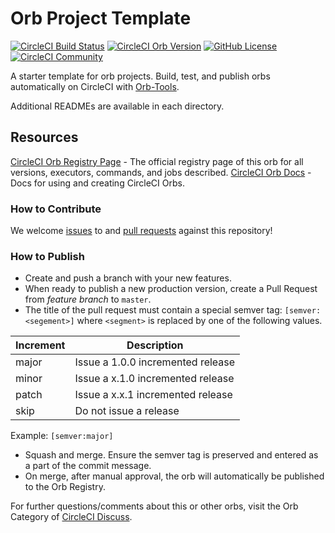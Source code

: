 # Orb Project Template

[![CircleCI Build Status](https://circleci.com/gh/bzumby/slack-notify-orb.svg?style=shield "CircleCI Build Status")](https://circleci.com/gh/bzumby/slack-notify-orb) [![CircleCI Orb Version](https://img.shields.io/badge/endpoint.svg?url=https://badges.circleci.io/orb/zumby/slack-notify-orb)](https://circleci.com/orbs/registry/orb/zumby/slack-notify-orb) [![GitHub License](https://img.shields.io/badge/license-MIT-lightgrey.svg)](https://raw.githubusercontent.com/bzumby/slack-notify-orb/master/LICENSE) [![CircleCI Community](https://img.shields.io/badge/community-CircleCI%20Discuss-343434.svg)](https://discuss.circleci.com/c/ecosystem/orbs)



A starter template for orb projects. Build, test, and publish orbs automatically on CircleCI with [Orb-Tools](https://circleci.com/orbs/registry/orb/circleci/orb-tools).

Additional READMEs are available in each directory.



## Resources

[CircleCI Orb Registry Page](https://circleci.com/orbs/registry/orb/zumby/slack-notify-orb) - The official registry page of this orb for all versions, executors, commands, and jobs described.
[CircleCI Orb Docs](https://circleci.com/docs/2.0/orb-intro/#section=configuration) - Docs for using and creating CircleCI Orbs.

### How to Contribute

We welcome [issues](https://github.com/bzumby/slack-notify-orb/issues) to and [pull requests](https://github.com/bzumby/slack-notify-orb/pulls) against this repository!

### How to Publish
* Create and push a branch with your new features.
* When ready to publish a new production version, create a Pull Request from _feature branch_ to `master`.
* The title of the pull request must contain a special semver tag: `[semver:<segement>]` where `<segment>` is replaced by one of the following values.

| Increment | Description|
| ----------| -----------|
| major     | Issue a 1.0.0 incremented release|
| minor     | Issue a x.1.0 incremented release|
| patch     | Issue a x.x.1 incremented release|
| skip      | Do not issue a release|

Example: `[semver:major]`

* Squash and merge. Ensure the semver tag is preserved and entered as a part of the commit message.
* On merge, after manual approval, the orb will automatically be published to the Orb Registry.


For further questions/comments about this or other orbs, visit the Orb Category of [CircleCI Discuss](https://discuss.circleci.com/c/orbs).

